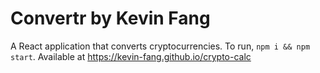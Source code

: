 # Convertr by Kevin Fang

A React application that converts cryptocurrencies. To run, `npm i && npm start`. Available at https://kevin-fang.github.io/crypto-calc
